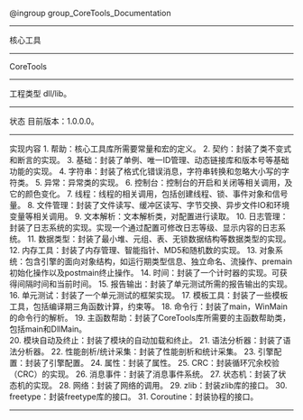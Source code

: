 @ingroup group_CoreTools_Documentation

----------------------------
核心工具
 
----------------------------
CoreTools

----------------------------	
工程类型
	dll/lib。

----------------------------
状态
	目前版本：1.0.0.0。

----------------------------
实现内容
	1.  帮助：核心工具库所需要常量和宏的定义。 
	2.  契约：封装了类不变式和断言的实现。
	3.  基础：封装了单例、唯一ID管理、动态链接库和版本号等基础功能的实现。
	4.  字符串：封装了格式化错误消息，字符串转换和忽略大小写的字符类。
	5.  异常：异常类的实现。
	6.  控制台：控制台的开启和关闭等相关调用，及它的颜色变化。
	7.	线程：线程的相关调用，包括创建线程、锁、事件对象和信号量。
	8.	文件管理：封装了文件读写、缓冲区读写、字节交换、异步文件IO和环境变量等相关调用。
	9.	文本解析：文本解析类，对配置进行读取。
	10.	日志管理：封装了日志系统的实现。实现一个通过配置可修改日志等级、显示内容的日志系统。
	11.	数据类型：封装了最小堆、元组、表、无锁数据结构等数据类型的实现。 
	12.	内存工具：封装了内存管理、智能指针、MD5和随机数的实现。 
	13.	对象系统：包含引擎的面向对象结构，如运行期类型信息、独立命名、流操作、premain初始化操作以及postmain终止操作。
	14.	时间：封装了一个计时器的实现。可获得间隔时间和当前时间。
	15.	报告输出：封装了单元测试所需的报告输出的实现。
	16.	单元测试：封装了一个单元测试的框架实现。 
	17.	模板工具：封装了一些模板工具，包括编译期三角函数计算，约束等。
	18.	命令行：封装了main，WinMain的命令行的解析。 
	19.	主函数帮助：封装了CoreTools库所需要的主函数帮助类，包括main和DllMain。	
	20.	模块自动及终止：封装了模块的自动加载和终止。
	21.	语法分析器：封装了语法分析器。
	22.	性能剖析/统计采集：封装了性能剖析和统计采集。
	23.	引擎配置：封装了引擎配置。
	24.	属性：封装了属性。
	25.	CRC：封装循环冗余校验（CRC）的实现。
	26.	消息事件：封装了消息事件系统。
	27.	状态机：封装了状态机的实现。
	28. 网络：封装了网络的调用。
	29. zlib：封装zlib库的接口。
	30. freetype：封装freetype库的接口。
	31. Coroutine：封装协程的接口。
	
----------------------------